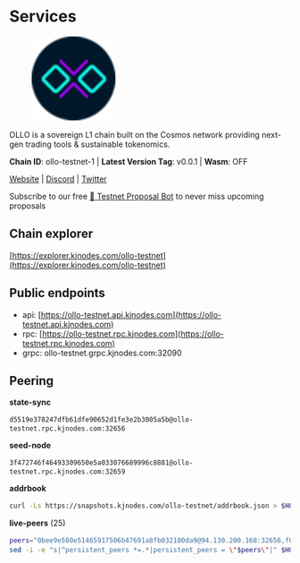 # Services

<figure><img src="https://raw.githubusercontent.com/kj89/cosmos-images/main/logos/ollo.png" width="150" alt=""><figcaption></figcaption></figure>

OLLO is a sovereign L1 chain built on the Cosmos network providing  next-gen trading tools & sustainable tokenomics.

**Chain ID**: ollo-testnet-1 | **Latest Version Tag**: v0.0.1 | **Wasm**: OFF

[Website](https://www.ollostation.zone) | [Discord](https://discord.com/invite/GxBqZ9mSSm) | [Twitter](https://twitter.com/OLLOStation)



Subscribe to our free [🤖 Testnet Proposal Bot](https://t.me/kjnodes_testnet_proposal_bot) to never miss upcoming proposals


## Chain explorer
[https://explorer.kjnodes.com/ollo-testnet](https://explorer.kjnodes.com/ollo-testnet)

## Public endpoints

* api: [https://ollo-testnet.api.kjnodes.com](https://ollo-testnet.api.kjnodes.com)
* rpc: [https://ollo-testnet.rpc.kjnodes.com](https://ollo-testnet.rpc.kjnodes.com)
* grpc: ollo-testnet.grpc.kjnodes.com:32090

## Peering

**state-sync**

```text
d5519e378247dfb61dfe90652d1fe3e2b3005a5b@ollo-testnet.rpc.kjnodes.com:32656
```

**seed-node**

```text
3f472746f46493309650e5a033076689996c8881@ollo-testnet.rpc.kjnodes.com:32659
```

**addrbook**
```bash
curl -Ls https://snapshots.kjnodes.com/ollo-testnet/addrbook.json > $HOME/.ollo/config/addrbook.json
```

**live-peers** (25)
```bash
peers="0bee9e500e51465917506b47691a8fb032100da9@94.130.200.168:32656,f09d8e2ada2d1d66a9cc8213a1d8ca7c6e5a29a6@65.108.79.57:54656,7864a2e4b42e5af76a83a8b644b9172fa1e40fa5@52.8.174.235:26656,47655c33bdecae7f449301197d8b951a97e1b680@89.58.59.75:26656,cadc2b601a188aedbe4156a6eb5a81e00770bcfc@65.108.219.110:26656,2a8f0fada8b8b71b8154cf30ce44aebea1b5fe3d@162.19.238.122:26656,69d2c02f413bea1376f5398646f0c2ce0f82d62e@141.94.73.93:26656,dba5e8b41c4e369418f83a449966e4eb7ca05cd4@65.109.23.114:18156,9865c6e15faced6643adc228e3a59744e1b4e277@116.203.29.162:46656,742d7dccc98ccc2b30abb6ea172fc2175782db50@148.251.91.185:26656,ab89596768849d679ed11a9e1848224760a278cc@83.171.248.175:32656,771cfca799033e327511b25ae77784e02818d77f@65.108.101.4:23486,42beefd08b5f8580177d1506220db3a548090262@65.108.195.29:26116,4b73754c2c10d523ffd43ca95d9cb6e0ad8204a4@5.189.148.147:26656,5c2a752c9b1952dbed075c56c600c3a79b58c395@195.3.220.135:27006,3ea40f63890f10272201edf96d2a49e197e52091@65.108.105.48:18156,d6c5ff021b091a1fd93b9f811cf7fca0d31e8510@65.108.238.61:46656,cba0eacc21eaddadc8903d503b1db12dd002fd0f@65.108.226.183:18156,b5f55cfc7b4d19f2dd3cdc71795f5a81e2c67f96@38.242.232.72:26656,d14b740968d24aa5c31ade7dbda2b1204c40f24c@65.109.52.156:46656,a487497f2c80b53fa0908ce072a94a99be698b6b@142.132.162.28:46656,80b1ad27820f58b49e7a5a68881f0248a6269e9b@65.108.132.239:15656,dd577d8f2e997d7e70495640aff124ddb70d1a21@95.217.192.222:26656,d5519e378247dfb61dfe90652d1fe3e2b3005a5b@65.109.68.190:32656,f97a75fb69d3a5fe893dca7c8d238ccc0bd66a8f@94.23.23.189:6969"
sed -i -e "s|^persistent_peers *=.*|persistent_peers = \"$peers\"|" $HOME/.ollo/config/config.toml
```
